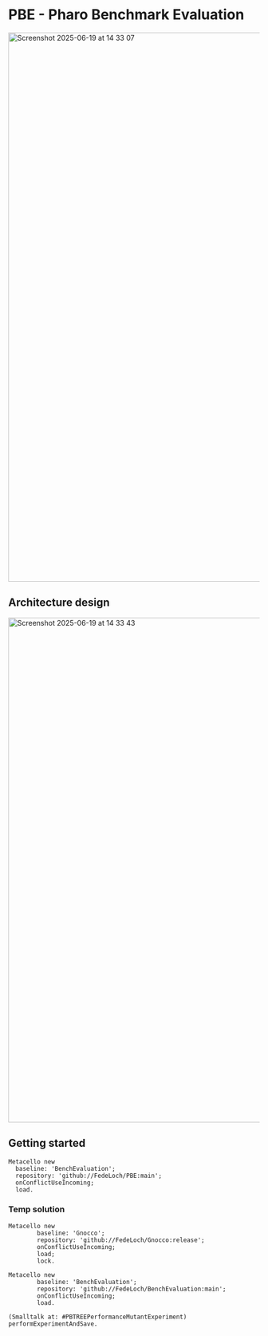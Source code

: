 # PBE - Pharo Benchmark Evaluation

<img width="1101" alt="Screenshot 2025-06-19 at 14 33 07" src="https://github.com/user-attachments/assets/9b375845-5989-434c-9fb0-f287facedea6" />

## Architecture design

<img width="1012" alt="Screenshot 2025-06-19 at 14 33 43" src="https://github.com/user-attachments/assets/de0a0ada-c7d2-4c06-983c-9c705b996cbb" />

## Getting started

```Smalltalk
Metacello new
  baseline: 'BenchEvaluation';
  repository: 'github://FedeLoch/PBE:main';
  onConflictUseIncoming;
  load.
```


### Temp solution

```Smalltalk
Metacello new
		baseline: 'Gnocco';
		repository: 'github://FedeLoch/Gnocco:release';
		onConflictUseIncoming;
		load;
		lock.

Metacello new
		baseline: 'BenchEvaluation';
		repository: 'github://FedeLoch/BenchEvaluation:main';
		onConflictUseIncoming;
		load.

(Smalltalk at: #PBTREEPerformanceMutantExperiment) performExperimentAndSave.
```
